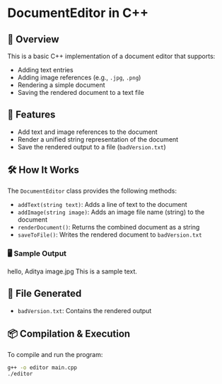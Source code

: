 # DocumentEditor in C++

## 📌 Overview
This is a basic C++ implementation of a document editor that supports:
- Adding text entries
- Adding image references (e.g., `.jpg`, `.png`)
- Rendering a simple document
- Saving the rendered document to a text file

## 🚀 Features
- Add text and image references to the document
- Render a unified string representation of the document
- Save the rendered output to a file (`badVersion.txt`)

## 🛠️ How It Works
The `DocumentEditor` class provides the following methods:
- `addText(string text)`: Adds a line of text to the document
- `addImage(string image)`: Adds an image file name (string) to the document
- `renderDocument()`: Returns the combined document as a string
- `saveToFile()`: Writes the rendered document to `badVersion.txt`

### 🖥️ Sample Output
hello, Aditya
image.jpg
This is a sample text.


## 📂 File Generated
- `badVersion.txt`: Contains the rendered output

## 📦 Compilation & Execution
To compile and run the program:

```bash
g++ -o editor main.cpp
./editor
